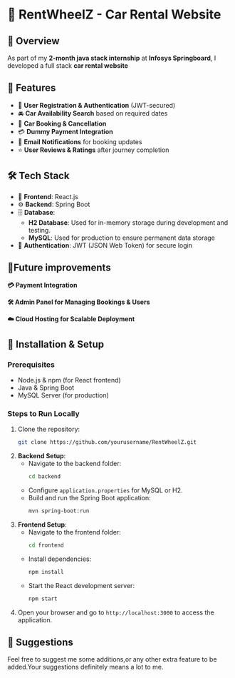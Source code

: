 # 🚗 RentWheelZ - Car Rental Website

## 📌 Overview
As part of my **2-month java stack internship** at **Infosys Springboard**, I developed a full stack **car rental website** 

## 🌟 Features
- 📝 **User Registration & Authentication** (JWT-secured)
- 🚘 **Car Availability Search** based on required dates
- 📅 **Car Booking & Cancellation**
- 💳 **Dummy Payment Integration**
- 📩 **Email Notifications** for booking updates
- ⭐ **User Reviews & Ratings** after journey completion

## 🛠 Tech Stack
- 🎨 **Frontend**: React.js
- ⚙️ **Backend**: Spring Boot
- 🗄 **Database**:
  - **H2 Database**: Used for in-memory storage during development and testing.
  - **MySQL**: Used for production to ensure permanent data storage
- 🔐 **Authentication**: JWT (JSON Web Token) for secure login

## 🚀Future improvements

**💳 Payment Integration**

**🛠 Admin Panel for Managing Bookings & Users**

**☁️ Cloud Hosting for Scalable Deployment**

## 🔧 Installation & Setup
### Prerequisites
- Node.js & npm (for React frontend)
- Java & Spring Boot
- MySQL Server (for production)

### Steps to Run Locally
1. Clone the repository:
   ```sh
   git clone https://github.com/yourusername/RentWheelZ.git
   ```
2. **Backend Setup**:
   - Navigate to the backend folder:
     ```sh
     cd backend
     ```
   - Configure `application.properties` for MySQL or H2.
   - Build and run the Spring Boot application:
     ```sh
     mvn spring-boot:run
     ```
3. **Frontend Setup**:
   - Navigate to the frontend folder:
     ```sh
     cd frontend
     ```
   - Install dependencies:
     ```sh
     npm install
     ```
   - Start the React development server:
     ```sh
     npm start
     ```
4. Open your browser and go to `http://localhost:3000` to access the application.


## 🤝 Suggestions

Feel free to suggest me some additions,or any other extra feature to be added.Your suggestions definitely means a lot to me.
